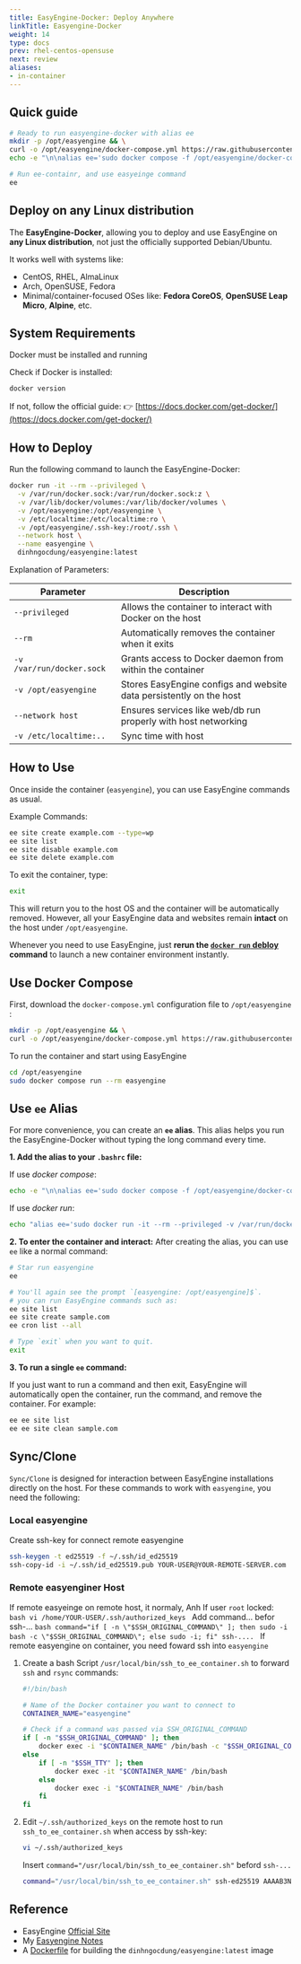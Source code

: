 ```yaml
---
title: EasyEngine-Docker: Deploy Anywhere
linkTitle: Easyengine-Docker
weight: 14
type: docs
prev: rhel-centos-opensuse
next: review
aliases:
- in-container
---
```


## Quick guide

```bash
# Ready to run easyengine-docker with alias ee
mkdir -p /opt/easyengine && \
curl -o /opt/easyengine/docker-compose.yml https://raw.githubusercontent.com/dinhngocdung/easyengine-docker/master/docker-compose.yml && \
echo -e "\n\nalias ee='sudo docker compose -f /opt/easyengine/docker-compose.yml run --rm easyengine'" >> ~/.bashrc && source ~/.bashrc

# Run ee-containr, and use easyeinge command
ee
```

## Deploy on any Linux distribution

The **EasyEngine-Docker**, allowing you to deploy and use EasyEngine on **any Linux distribution**, not just the officially supported Debian/Ubuntu.

It works well with systems like:

* CentOS, RHEL, AlmaLinux
* Arch, OpenSUSE, Fedora
* Minimal/container-focused OSes like:
  **Fedora CoreOS**, **OpenSUSE Leap Micro**, **Alpine**, etc.

## System Requirements

Docker must be installed and running

Check if Docker is installed:

```bash
docker version
```

If not, follow the official guide:
👉 [https://docs.docker.com/get-docker/](https://docs.docker.com/get-docker/)

## How to Deploy

Run the following command to launch the EasyEngine-Docker:

```bash
docker run -it --rm --privileged \
  -v /var/run/docker.sock:/var/run/docker.sock:z \
  -v /var/lib/docker/volumes:/var/lib/docker/volumes \
  -v /opt/easyengine:/opt/easyengine \
  -v /etc/localtime:/etc/localtime:ro \
  -v /opt/easyengine/.ssh-key:/root/.ssh \
  --network host \
  --name easyengine \
  dinhngocdung/easyengine:latest
```

Explanation of Parameters:

| Parameter                 | Description                                                         |
| ------------------------- | ------------------------------------------------------------------- |
| `--privileged`            | Allows the container to interact with Docker on the host            |
| `--rm`                    | Automatically removes the container when it exits                   |
| `-v /var/run/docker.sock` | Grants access to Docker daemon from within the container            |
| `-v /opt/easyengine`      | Stores EasyEngine configs and website data persistently on the host |
| `--network host`          | Ensures services like web/db run properly with host networking      |
| `-v /etc/localtime:..`    | Sync time with host                                                 |

## How to Use

Once inside the container (`easyengine`), you can use EasyEngine commands as usual.

Example Commands:

```bash
ee site create example.com --type=wp
ee site list
ee site disable example.com
ee site delete example.com
```

To exit the container, type:

```bash
exit
```

This will return you to the host OS and the container will be automatically removed.
However, all your EasyEngine data and websites remain **intact** on the host under `/opt/easyengine`.


Whenever you need to use EasyEngine, just **rerun the [`docker run` debloy](#how-to-deploy) command** to launch a new container environment instantly.


## Use Docker Compose

First, download the `docker-compose.yml` configuration file to `/opt/easyengine` :

```bash
mkdir -p /opt/easyengine && \
curl -o /opt/easyengine/docker-compose.yml https://raw.githubusercontent.com/dinhngocdung/easyengine-docker/master/docker-compose.yml
```

To run the container and start using EasyEngine

```bash
cd /opt/easyengine
sudo docker compose run --rm easyengine
```

## Use `ee` Alias

For more convenience, you can create an **`ee` alias**. This alias helps you run the EasyEngine-Docker without typing the long command every time.

**1. Add the alias to your `.bashrc` file:**

If use *docker compose*:
```bash
echo -e "\n\nalias ee='sudo docker compose -f /opt/easyengine/docker-compose.yml run --rm easyengine'" >> "$HOME/.bashrc" && source "$HOME/.bashrc"
```

If use *docker run*:
```bash
echo "alias ee='sudo docker run -it --rm --privileged -v /var/run/docker.sock:/var/run/docker.sock:z -v /var/lib/docker/volumes:/var/lib/docker/volumes -v /opt/easyengine:/opt/easyengine -v /etc/localtime:/etc/localtime:ro -v /opt/easyengine/.ssh-key:/root/.ssh --network host --name easyengine dinhngocdung/easyengine:latest'" >> "$HOME/.bashrc" && source "$HOME/.bashrc"
```

**2. To enter the container and interact:**
After creating the alias, you can use `ee` like a normal command:

```bash
# Star run easyengine
ee

# You'll again see the prompt `[easyengine: /opt/easyengine]$`. 
# you can run EasyEngine commands such as:
ee site list
ee site create sample.com
ee cron list --all

# Type `exit` when you want to quit.
exit
```

**3. To run a single `ee` command:**

If you just want to run a command and then exit, EasyEngine will automatically open the container, run the command, and remove the container. For example:

```bash
ee ee site list
ee ee site clean sample.com
```

## Sync/Clone

`Sync/Clone` is designed for interaction between EasyEngine installations directly on the host. For these commands to work with `easyengine`, you need the following:

### Local easyengine

Create ssh-key for connect remote easyengine

```bash
ssh-keygen -t ed25519 -f ~/.ssh/id_ed25519
ssh-copy-id -i ~/.ssh/id_ed25519.pub YOUR-USER@YOUR-REMOTE-SERVER.com
```

### Remote easyenginer Host

If remote easyeinge on remote host, it normaly, Anh If user `root` locked:
    ```bash
    vi /home/YOUR-USER/.ssh/authorized_keys
    ```
    Add command... befor ssh-...
    ```bash
    command="if [ -n \"$SSH_ORIGINAL_COMMAND\" ]; then sudo -i bash -c \"$SSH_ORIGINAL_COMMAND\"; else sudo -i; fi" ssh-....
    ```
If remote easyengine on container, you need foward ssh into `easyengine`

1.  Create a bash Script `/usr/local/bin/ssh_to_ee_container.sh` to forward `ssh` and `rsync` commands:
    ```bash
    #!/bin/bash

    # Name of the Docker container you want to connect to
    CONTAINER_NAME="easyengine"

    # Check if a command was passed via SSH_ORIGINAL_COMMAND
    if [ -n "$SSH_ORIGINAL_COMMAND" ]; then
        docker exec -i "$CONTAINER_NAME" /bin/bash -c "$SSH_ORIGINAL_COMMAND"
    else
        if [ -n "$SSH_TTY" ]; then
            docker exec -it "$CONTAINER_NAME" /bin/bash
        else
            docker exec -i "$CONTAINER_NAME" /bin/bash
        fi
    fi
    ```
2.  Edit `~/.ssh/authorized_keys` on the remote host to run `ssh_to_ee_container.sh` when access by ssh-key:
    ```bash
    vi ~/.ssh/authorized_keys
    ```
    Insert `command="/usr/local/bin/ssh_to_ee_container.sh"` beford `ssh-...`
    ```bash
    command="/usr/local/bin/ssh_to_ee_container.sh" ssh-ed25519 AAAAB3NzaC1yc2EAAAADAQABAAABAQ... your_key_comment_or_email
    ```

## Reference
- EasyEngine [Official Site](https://easyengine.io/)
- My [Easyengine Notes](https://easyengine.pages.dev/)
- A [Dockerfile](https://github.com/dinhngocdung/easyengine-docker/blob/main/Dockerfile) for building the `dinhngocdung/easyengine:latest` image
